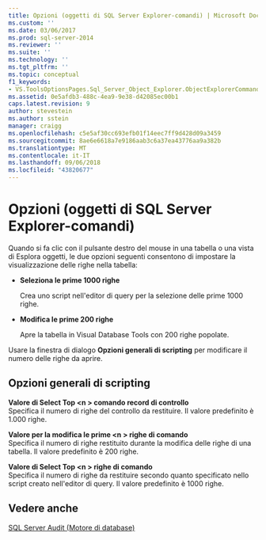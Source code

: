 ```yaml
---
title: Opzioni (oggetti di SQL Server Explorer-comandi) | Microsoft Docs
ms.custom: ''
ms.date: 03/06/2017
ms.prod: sql-server-2014
ms.reviewer: ''
ms.suite: ''
ms.technology: ''
ms.tgt_pltfrm: ''
ms.topic: conceptual
f1_keywords:
- VS.ToolsOptionsPages.Sql_Server_Object_Explorer.ObjectExplorerCommands
ms.assetid: 0e5afdb3-488c-4ea9-9e38-d42085ec00b1
caps.latest.revision: 9
author: stevestein
ms.author: sstein
manager: craigg
ms.openlocfilehash: c5e5af30cc693efb01f14eec7ff9d428d09a3459
ms.sourcegitcommit: 8ae6e6618a7e9186aab3c6a37ea43776aa9a382b
ms.translationtype: MT
ms.contentlocale: it-IT
ms.lasthandoff: 09/06/2018
ms.locfileid: "43820677"
---
```

# <a name="options-sql-server-object-explorer-commands"></a>Opzioni (oggetti di SQL Server Explorer-comandi)
  Quando si fa clic con il pulsante destro del mouse in una tabella o una vista di Esplora oggetti, le due opzioni seguenti consentono di impostare la visualizzazione delle righe nella tabella:  
  
-   **Seleziona le prime 1000 righe**  
  
     Crea uno script nell'editor di query per la selezione delle prime 1000 righe.  
  
-   **Modifica le prime 200 righe**  
  
     Apre la tabella in Visual Database Tools con 200 righe popolate.  
  
 Usare la finestra di dialogo **Opzioni generali di scripting** per modificare il numero delle righe da aprire.  
  
## <a name="general-scripting-options"></a>Opzioni generali di scripting  
 **Valore di Select Top \<n > comando record di controllo**  
 Specifica il numero di righe del controllo da restituire. Il valore predefinito è 1.000 righe.  
  
 **Valore per la modifica le prime \<n > righe di comando**  
 Specifica il numero di righe restituito durante la modifica delle righe di una tabella. Il valore predefinito è 200 righe.  
  
 **Valore di Select Top \<n > righe di comando**  
 Specifica il numero di righe da restituire secondo quanto specificato nello script creato nell'editor di query. Il valore predefinito è 1000 righe.  
  
## <a name="see-also"></a>Vedere anche  
 [SQL Server Audit &#40;Motore di database&#41;](../../relational-databases/security/auditing/sql-server-audit-database-engine.md)  
  
  
